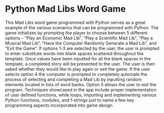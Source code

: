 # Python Mad Libs Word Game

This Mad Libs word game programmed with Python serves as a great example of the various scenarios that can be programmed with Python. The game initializes by prompting the player to choose between 5 different options – “Play an Economic Mad Lib”, “Play a Scientific Mad Lib”, “Play a Musical Mad Lib”, “Have the Computer Randomly Generate a Mad Lib”, and “Exit the Game”. If options 1-3 are selected by the user, the user is prompted to enter substitute words into blank spaces scattered throughout the template. Once values have been inputted for all the blank spaces in the template, a completed story will be presented to the user. The user is then asked whether they would like to play again or exit the game. If the user selects option 4 the computer is prompted to completely automate the process of selecting and completing a Mad Lib by inputting random elements located in lists of word banks. Option 5 allows the user to exit the program. Techniques showcased in the app include proper implementation of user defined functions, while loops, importing and implementing various Python functions, modules, and f-strings just to name a few key programming aspects incorporated into game design.
